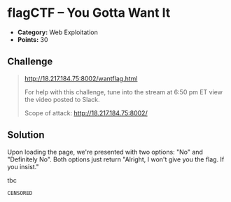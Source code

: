 # flagCTF – You Gotta Want It

* **Category:** Web Exploitation
* **Points:** 30

## Challenge

>http://18.217.184.75:8002/wantflag.html
>
>For help with this challenge, tune into the stream at 6:50 pm ET view the video posted to Slack.
>
>Scope of attack: http://18.217.184.75:8002/

## Solution

Upon loading the page, we're presented with two options: "No" and "Definitely No". Both options just return "Alright, I won't give you the flag. If you insist."

tbc

```
CENSORED
```